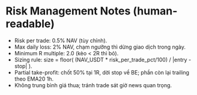 # Risk Management Notes (human-readable)

- Risk per trade: 0.5% NAV (tùy chỉnh).
- Max daily loss: 2% NAV, chạm ngưỡng thì dừng giao dịch trong ngày.
- Minimum R multiple: 2.0 (kèo < 2R thì bỏ).
- Sizing rule: size = floor( (NAV_USDT * risk_per_trade_pct/100) / |entry - stop| ).
- Partial take-profit: chốt 50% tại 1R, dời stop về BE; phần còn lại trailing theo EMA20 1h.
- Không trung bình giá thua; tránh trade sát giờ news quan trọng.
